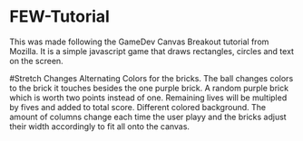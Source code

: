 ﻿# FEW-Tutorial
This was made following the GameDev Canvas Breakout tutorial from Mozilla. 
It is a simple javascript game that draws rectangles, circles and text on the screen. 

#Stretch Changes
Alternating Colors for the bricks.
The ball changes colors to the brick it touches besides the one purple brick.
A random purple brick which is worth two points instead of one.
Remaining lives will be multipled by fives and added to total score.
Different colored background. 
The amount of columns change each time the user playy and the bricks adjust their width accordingly to fit all onto the canvas.
